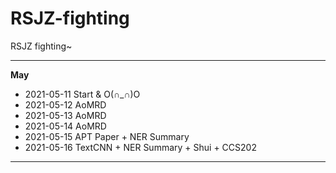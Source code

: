 # RSJZ-fighting
RSJZ fighting~

---

**May**
- 2021-05-11 Start & O(∩_∩)O
- 2021-05-12 AoMRD
- 2021-05-13 AoMRD
- 2021-05-14 AoMRD
- 2021-05-15 APT Paper + NER Summary
- 2021-05-16 TextCNN + NER Summary + Shui + CCS202



---

